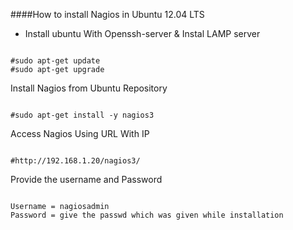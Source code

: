 ####How to install Nagios in Ubuntu 12.04 LTS



* Install ubuntu With Openssh-server & Instal LAMP server

```

#sudo apt-get update
#sudo apt-get upgrade

```

Install Nagios from Ubuntu Repository 

```

#sudo apt-get install -y nagios3

```


Access Nagios Using URL With IP 


```

#http://192.168.1.20/nagios3/

```

Provide the username and Password 

```

Username = nagiosadmin
Password = give the passwd which was given while installation 

```


